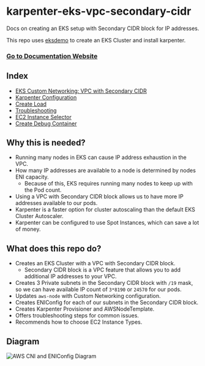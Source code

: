 # karpenter-eks-vpc-secondary-cidr
Docs on creating an EKS setup with Secondary CIDR block for IP addresses.

This repo uses [eksdemo](https://github.com/awslabs/eksdemo) to create an EKS Cluster and install karpenter.

### [Go to Documentation Website](https://oguzhan-yilmaz.github.io/karpenter-eks-vpc-secondary-cidr/)

## Index

- [EKS Custom Networking: VPC with Secondary CIDR](https://oguzhan-yilmaz.github.io/karpenter-eks-vpc-secondary-cidr/eks-custom-networking-vpc-secondary-cidr)
- [Karpenter Configuration](https://oguzhan-yilmaz.github.io/karpenter-eks-vpc-secondary-cidr/karpenter)
- [Create Load](https://oguzhan-yilmaz.github.io/karpenter-eks-vpc-secondary-cidr/create-load)
- [Troubleshooting](https://oguzhan-yilmaz.github.io/karpenter-eks-vpc-secondary-cidr/troubleshooting)
- [EC2 Instance Selector](https://oguzhan-yilmaz.github.io/karpenter-eks-vpc-secondary-cidr/ec2-instance-selector)
- [Create Debug Container](https://oguzhan-yilmaz.github.io/karpenter-eks-vpc-secondary-cidr/create-debug-container) 



## Why this is needed?

- Running many nodes in EKS can cause IP address exhaustion in the VPC.
- How many IP addresses are available to a node is determined by nodes ENI capacity.
    - Because of this, EKS requires running many nodes to keep up with the Pod count.
- Using a VPC with Secondary CIDR block allows us to have more IP addresses available to our pods.
- Karpenter is a faster option for cluster autoscaling than the default EKS Cluster Autoscaler.
- Karpenter can be configured to use Spot Instances, which can save a lot of money.


## What does this repo do?
- Creates an EKS Cluster with a VPC with Secondary CIDR block.
    - Secondary CIDR block is a VPC feature that allows you to add additional IP addresses to your VPC.
- Creates 3 Private subnets in the Secondary CIDR block with `/19` mask, so we can have available IP count of `3*8190` or `24570` for our pods.
- Updates `aws-node` with Custom Networking configuration.
- Creates ENIConfig for each of our subnets in the Secondary CIDR block.
- Creates Karpenter Provisioner and AWSNodeTemplate.
- Offers troubleshooting steps for common issues.
- Recommends how to choose EC2 Instance Types. 

## Diagram

![AWS CNI and ENIConfig Diagram](https://github.com/oguzhan-yilmaz/karpenter-eks-vpc-secondary-cidr/blob/main/docs/images/secondary-cidr-block-diagram.png?raw=true)



